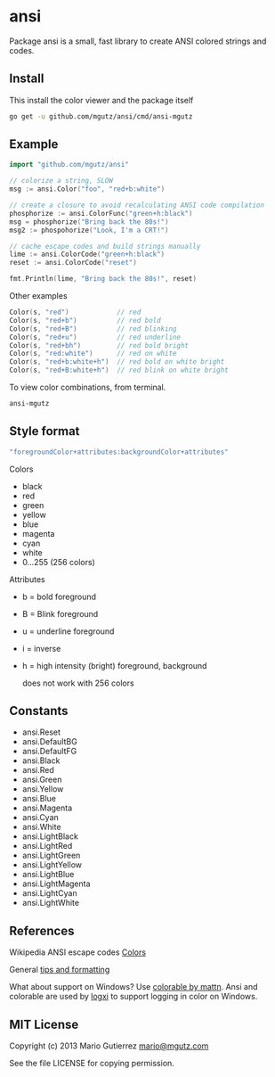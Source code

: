 # ansi

Package ansi is a small, fast library to create ANSI colored strings and codes.

## Install

This install the color viewer and the package itself

```sh
go get -u github.com/mgutz/ansi/cmd/ansi-mgutz
```

## Example

```go
import "github.com/mgutz/ansi"

// colorize a string, SLOW
msg := ansi.Color("foo", "red+b:white")

// create a closure to avoid recalculating ANSI code compilation
phosphorize := ansi.ColorFunc("green+h:black")
msg = phosphorize("Bring back the 80s!")
msg2 := phospohorize("Look, I'm a CRT!")

// cache escape codes and build strings manually
lime := ansi.ColorCode("green+h:black")
reset := ansi.ColorCode("reset")

fmt.Println(lime, "Bring back the 80s!", reset)
```

Other examples

```go
Color(s, "red")            // red
Color(s, "red+b")          // red bold
Color(s, "red+B")          // red blinking
Color(s, "red+u")          // red underline
Color(s, "red+bh")         // red bold bright
Color(s, "red:white")      // red on white
Color(s, "red+b:white+h")  // red bold on white bright
Color(s, "red+B:white+h")  // red blink on white bright
```

To view color combinations, from terminal.

```sh
ansi-mgutz
```

## Style format

```go
"foregroundColor+attributes:backgroundColor+attributes"
```

Colors

* black
* red
* green
* yellow
* blue
* magenta
* cyan
* white
* 0...255 (256 colors)

Attributes

*   b = bold foreground
*   B = Blink foreground
*   u = underline foreground
*   i = inverse
*   h = high intensity (bright) foreground, background

    does not work with 256 colors

## Constants

* ansi.Reset
* ansi.DefaultBG
* ansi.DefaultFG
* ansi.Black
* ansi.Red
* ansi.Green
* ansi.Yellow
* ansi.Blue
* ansi.Magenta
* ansi.Cyan
* ansi.White
* ansi.LightBlack
* ansi.LightRed
* ansi.LightGreen
* ansi.LightYellow
* ansi.LightBlue
* ansi.LightMagenta
* ansi.LightCyan
* ansi.LightWhite


## References

Wikipedia ANSI escape codes [Colors](http://en.wikipedia.org/wiki/ANSI_escape_code#Colors)

General [tips and formatting](http://misc.flogisoft.com/bash/tip_colors_and_formatting)

What about support on Windows? Use [colorable by mattn](https://github.com/mattn/go-colorable).
Ansi and colorable are used by [logxi](https://github.com/mgutz/logxi) to support logging in
color on Windows.

## MIT License

Copyright (c) 2013 Mario Gutierrez mario@mgutz.com

See the file LICENSE for copying permission.

